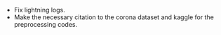 - Fix lightning logs.
- Make the necessary citation to the corona dataset and kaggle for the preprocessing codes.
